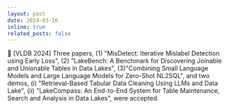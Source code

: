 ```yaml
---
layout: post
date: 2024-03-16 
inline: true
related_posts: false
---
```


:pencil: [VLDB 2024] Three papers, (1) "MisDetect: Iterative Mislabel Detection using Early Loss", (2) "LakeBench: A Benchmark for Discovering Joinable and Unionable Tables in Data Lakes", (3)"Combining Small Language Models and Large Language Models for Zero-Shot NL2SQL", and two demos, (i) "Retrieval-Based Tabular Data Cleaning Using LLMs and Data Lake", (ii) "LakeCompass: An End-to-End System for Table Maintenance, Search and Analysis in Data Lakes",  were accepted.